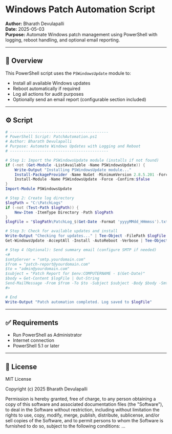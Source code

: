 # Windows Patch Automation Script

**Author:** Bharath Devulapalli  
**Date:** 2025-05-03  
**Purpose:** Automate Windows patch management using PowerShell with logging, reboot handling, and optional email reporting.

---

## 📜 Overview

This PowerShell script uses the `PSWindowsUpdate` module to:
- Install all available Windows updates
- Reboot automatically if required
- Log all actions for audit purposes
- Optionally send an email report (configurable section included)

---

## ⚙️ Script

```powershell
# -------------------------------------------
# PowerShell Script: PatchAutomation.ps1
# Author: Bharath Devulapalli
# Purpose: Automate Windows Updates with Logging and Reboot
# -------------------------------------------

# Step 1: Import the PSWindowsUpdate module (installs if not found)
if (-not (Get-Module -ListAvailable -Name PSWindowsUpdate)) {
    Write-Output "Installing PSWindowsUpdate module..."
    Install-PackageProvider -Name NuGet -MinimumVersion 2.8.5.201 -Force
    Install-Module -Name PSWindowsUpdate -Force -Confirm:$false
}
Import-Module PSWindowsUpdate

# Step 2: Create log directory
$logPath = "C:\PatchLogs"
if (-not (Test-Path $logPath)) {
    New-Item -ItemType Directory -Path $logPath
}
$logFile = "$logPath\PatchLog_$(Get-Date -Format 'yyyyMMdd_HHmmss').txt"

# Step 3: Check for available updates and install
Write-Output "Checking for updates..." | Tee-Object -FilePath $logFile -Append
Get-WindowsUpdate -AcceptAll -Install -AutoReboot -Verbose | Tee-Object -FilePath $logFile -Append

# Step 4 (Optional): Send summary email (configure SMTP if needed)
<# 
$smtpServer = "smtp.yourdomain.com"
$from = "patch-report@yourdomain.com"
$to = "admin@yourdomain.com"
$subject = "Patch Report for $env:COMPUTERNAME - $(Get-Date)"
$body = Get-Content $logFile | Out-String
Send-MailMessage -From $from -To $to -Subject $subject -Body $body -SmtpServer $smtpServer
#>

# End
Write-Output "Patch automation completed. Log saved to $logFile"
```

---

## ✅ Requirements

- Run PowerShell as Administrator
- Internet connection
- PowerShell 5.1 or later

---

## 📄 License

MIT License

Copyright (c) 2025 Bharath Devulapalli

Permission is hereby granted, free of charge, to any person obtaining a copy
of this software and associated documentation files (the "Software"), to deal
in the Software without restriction, including without limitation the rights
to use, copy, modify, merge, publish, distribute, sublicense, and/or sell
copies of the Software, and to permit persons to whom the Software is
furnished to do so, subject to the following conditions:
...
